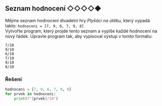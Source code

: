 ## Seznam hodnocení ◇◇◇◇◆

Mějme seznam hodnocení divadelní hry *Plyšáci na útěku*, který vypadá takto:
`hodnoceni = [7, 9, 6, 7, 9, 8]`  
Vytvořte program, který projde tento seznam a vypíše každé hodnocení na nový řádek. Upravte program tak, aby vypisoval
výstup v tomto formátu:

    7/10
    9/10
    6/10
    7/10
    9/10
    8/10

### Řešení

```python
hodnoceni = [7, 9, 6, 7, 9, 8]
for prvek in hodnoceni:
    print(f"{prvek}/10")
```